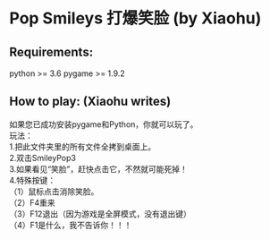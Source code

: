 # Pop Smileys 打爆笑脸 (by Xiaohu)

## Requirements:
python >= 3.6
pygame >= 1.9.2

## How to play: (Xiaohu writes)

如果您已成功安装pygame和Python，你就可以玩了。  
玩法：  
    1.把此文件夹里的所有文件全拷到桌面上。  
    2.双击SmileyPop3  
    3.如果看见“笑脸”，赶快点击它，不然就可能死掉！  
    4.特殊按键：  
	（1）鼠标点击消除笑脸。  
	（2）F4重来  
	（3）F12退出（因为游戏是全屏模式，没有退出键）  
	（4）F1是什么，我不告诉你！！！  
